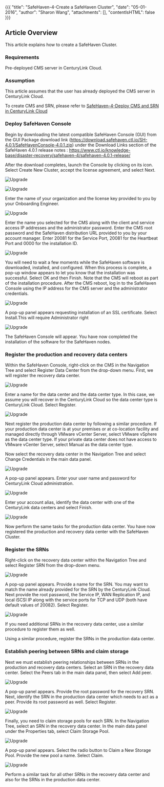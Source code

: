 {{{
  "title": "SafeHaven-4-Create a SafeHaven Cluster",
  "date": "05-01-2016",
  "author": "Sharon Wang",
  "attachments": [],
  "contentIsHTML": false
}}}
## Article Overview
This article explains how to create a SafeHaven Cluster.

### Requirements
Pre-deployed CMS server in CenturyLink Cloud.

### Assumption
This article assumes that the user has already deployed the CMS server in CenturyLink Cloud.

To create CMS and SRN, please refer to [SafeHaven-4-Deploy CMS and SRN in CenturyLink Cloud](SafeHaven-4-Deploy%20CMS%20and%20SRN%20in%20CenturyLink%20Cloud.md)


### Deploy SafeHaven Console 

Begin by downloading the latest compatible SafeHaven Console (GUI) from the GUI Package download link (https://download.safehaven.ctl.io/SH-4.0.1/SafeHavenConsole-4.0.1.zip) under the Download Links section of the SafeHaven 4.0.1 release notes : https://www.ctl.io/knowledge-base/disaster-recovery/safehaven-4/safehaven-4.0.1-release/

After the download completes, launch the Console by clicking on its icon. Select Create New Cluster, accept the license agreement, and select Next.

![Upgrade](../../images/SH4.0/Cluster/01.png)

![Upgrade](../../images/SH4.0/Cluster/02.png)

Enter the name of your organization and the license key provided to you by your Onboarding Engineer.

![Upgrade](../../images/SH4.0/Cluster/03.png)

Enter the name you selected for the CMS along with the client and service access IP addresses and the administrator password. Enter the CMS root password and the SafeHaven distribution URL provided to you by your account manager. Enter 20081 for the Service Port, 20081 for the Heartbeat Port and 0000 for the installation ID. 

![Upgrade](../../images/SH4.0/Cluster/04.png)

You will need to wait a few moments while the SafeHaven software is downloaded, installed, and configured. When this process is complete, a pop-up window appears to let you know that the installation was successful. Select OK and then Finish. Note that the CMS will reboot as part of the installation procedure. After the CMS reboot, log in to the SafeHaven Console using the IP address for the CMS server and the administrator credentials.

![Upgrade](../../images/SH4.0/Cluster/05.png)

A pop-up panel appears requesting installation of an SSL certificate. Select Install.This will require Administrator right

![Upgrade](../../images/SH4.0/Cluster/06.png)

The SafeHaven Console will appear. You have now completed the installation of the software for the SafeHaven nodes.

### Register the production and recovery data centers

Within the SafeHaven Console, right-click on the CMS in the Navigation Tree and select Register Data Center from the drop-down menu. First, we will register the recovery data center.

![Upgrade](../../images/SH4.0/Cluster/07.png)

Enter a name for the data center and the data center type. In this case, we assume you will recover in the CenturyLink Cloud so the data center type is CenturyLink Cloud. Select Register.

![Upgrade](../../images/SH4.0/Cluster/08.png)

Next register the production data center by following a similar procedure. If your production data center is at your premises or at co-location facility and managed directly through VMware vCenter Server, select VMware vSphere as the data center type. If your private data center does not have access to VMware vCenter Server, select Manual as the data center type.

Now select the recovery data center in the Navigation Tree and select Change Credentials in the main data panel.

![Upgrade](../../images/SH4.0/Cluster/09.png)

A pop-up panel appears. Enter your user name and password for CenturyLink Cloud administration.

![Upgrade](../../images/SH4.0/Cluster/10.png)

Enter your account alias, identify the data center with one of the CenturyLink data centers and select Finish.

![Upgrade](../../images/SH4.0/Cluster/11.png)

Now perform the same tasks for the production data center. You have now registered the production and recovery data center with the SafeHaven Cluster.

### Register the SRNs

Right-click on the recovery data center within the Navigation Tree and select Register SRN from the drop-down menu.

![Upgrade](../../images/SH4.0/Cluster/12.png)

A pop-up panel appears. Provide a name for the SRN. You may want to match the name already provided for the SRN by the CenturyLink Cloud. Next provide the root password, the Service IP, WAN Replication IP, and local iSCSI IP along with the service ports for TCP and UDP (both have default values of 20082). Select Register.

![Upgrade](../../images/SH4.0/Cluster/13.png)

If you need additional SRNs in the recovery data center, use a similar procedure to register them as well.

Using a similar procedure, register the SRNs in the production data center.

### Establish peering between SRNs and claim storage

Next we must establish peering relationships between SRNs in the production and recovery data centers. Select an SRN in the recovery data center. Select the Peers tab in the main data panel, then select Add peer.

![Upgrade](../../images/SH4.0/Cluster/14.png)

A pop-up panel appears. Provide the root password for the recovery SRN. Next, identify the SRN in the production data center which needs to act as a peer. Provide its root password as well. Select Register.

![Upgrade](../../images/SH4.0/Cluster/15.png)

Finally, you need to claim storage pools for each SRN. In the Navigation Tree, select an SRN in the recovery data center. In the main data panel under the Properties tab, select Claim Storage Pool.

![Upgrade](../../images/SH4.0/Cluster/16.png)

A pop-up panel appears. Select the radio button to Claim a New Storage Pool. Provide the new pool a name. Select Claim.

![Upgrade](../../images/SH4.0/Cluster/17.png)

Perform a similar task for all other SRNs in the recovery data center and also for the SRNs in the production data center. 









